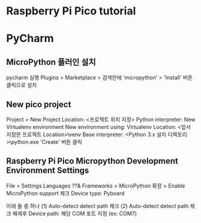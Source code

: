 # Raspberry Pi Pico tutorial


# PyCharm

## MicroPython 플러인 설치
pycharm 실행
Plugins > Marketplace > 검색란에 'micropython' > 'Install' 버튼 클릭으로 설치

## New pico project
Project > New Project
Location: <프로젝트 위치 지정>
Python interpreter: New Virtualenv environment
New environment using: Virtualenv
Location: <앞서 지정한 프로젝트 Location>\venv
Base interpreter: <Python 3.x 설치 디렉토리>\python.exe
'Create' 버튼 클릭

## Raspberry Pi Pico Micropython Development Environment Settings
File > Settings
Languages ??& Frameworks > MicroPython 확장 > Enable MicroPython support 체크
Device type: Pyboard

아래 둘 중 하나
(1) Auto-detect detect path 체크
(2) Auto-detect detect path 체크 해제후 Device path: 해당 COM 포트 지정 (ex: COM7)
